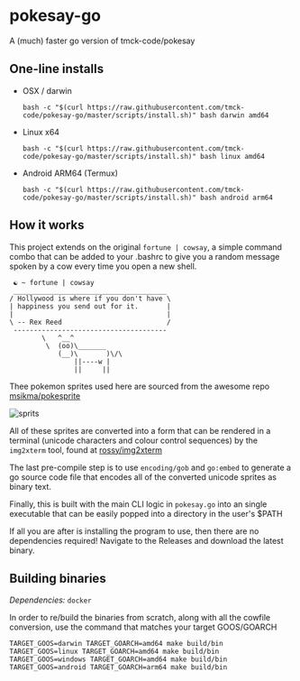 # pokesay-go
A (much) faster go version of tmck-code/pokesay

## One-line installs

- OSX / darwin
    ```shell
    bash -c "$(curl https://raw.githubusercontent.com/tmck-code/pokesay-go/master/scripts/install.sh)" bash darwin amd64
    ```
- Linux x64
    ```shell
    bash -c "$(curl https://raw.githubusercontent.com/tmck-code/pokesay-go/master/scripts/install.sh)" bash linux amd64
    ```
- Android ARM64 (Termux)
    ```shell
    bash -c "$(curl https://raw.githubusercontent.com/tmck-code/pokesay-go/master/scripts/install.sh)" bash android arm64
    ```

## How it works

This project extends on the original `fortune | cowsay`, a simple command combo that can be added to your .bashrc to give you a random message spoken by a cow every time you open a new shell.

```
 ☯ ~ fortune | cowsay
 ______________________________________
/ Hollywood is where if you don't have \
| happiness you send out for it.       |
|                                      |
\ -- Rex Reed                          /
 --------------------------------------
        \   ^__^
         \  (oo)\_______
            (__)\       )\/\
                ||----w |
                ||     ||
```

Thee pokemon sprites used here are sourced from the awesome repo [msikma/pokesprite](https://github.com/msikma/pokesprite)

![sprits](https://github.com/msikma/pokesprite/raw/master/resources/images/banner_gen8_2x.png)

All of these sprites are converted into a form that can be rendered in a terminal (unicode characters and colour control sequences) by the `img2xterm` tool, found at [rossy/img2xterm](https://github.com/rossy/img2xterm)

The last pre-compile step is to use `encoding/gob` and `go:embed` to generate a go source code file that encodes all of the converted unicode sprites as binary text.

Finally, this is built with the main CLI logic in `pokesay.go` into an single executable that can be easily popped into a directory in the user's $PATH

If all you are after is installing the program to use, then there are no dependencies required! Navigate to the Releases and download the latest binary.

## Building binaries

_Dependencies:_ `docker`

In order to re/build the binaries from scratch, along with all the cowfile conversion, use the command that matches your target GOOS/GOARCH 

```shell
TARGET_GOOS=darwin TARGET_GOARCH=amd64 make build/bin
TARGET_GOOS=linux TARGET_GOARCH=amd64 make build/bin
TARGET_GOOS=windows TARGET_GOARCH=amd64 make build/bin
TARGET_GOOS=android TARGET_GOARCH=arm64 make build/bin
```
